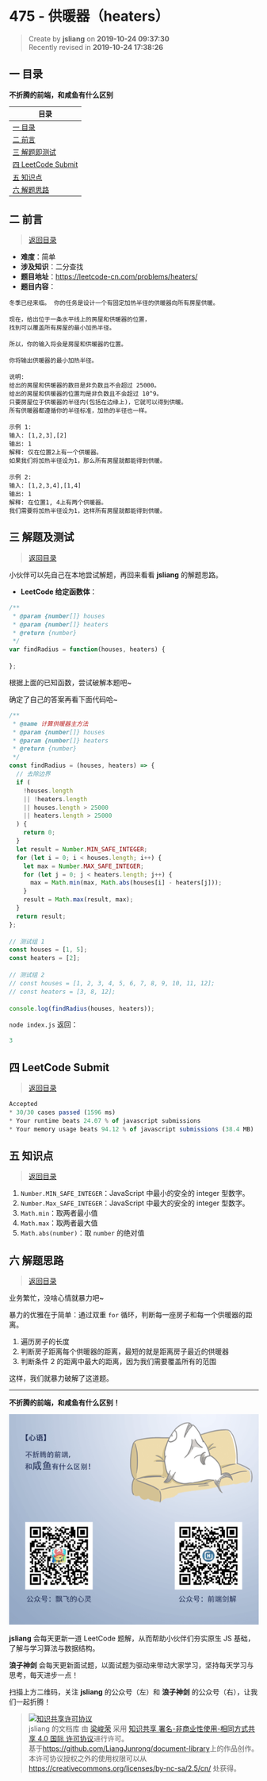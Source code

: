 475 - 供暖器（heaters）
===

> Create by **jsliang** on **2019-10-24 09:37:30**  
> Recently revised in **2019-10-24 17:38:26**

## <a name="chapter-one" id="chapter-one">一 目录</a>

**不折腾的前端，和咸鱼有什么区别**

| 目录 |
| --- | 
| [一 目录](#chapter-one) | 
| <a name="catalog-chapter-two" id="catalog-chapter-two"></a>[二 前言](#chapter-two) |
| <a name="catalog-chapter-three" id="catalog-chapter-three"></a>[三 解题即测试](#chapter-three) |
| <a name="catalog-chapter-four" id="catalog-chapter-four"></a>[四 LeetCode Submit](#chapter-four) |
| <a name="catalog-chapter-five" id="catalog-chapter-five"></a>[五 知识点](#chapter-five) |
| <a name="catalog-chapter-six" id="catalog-chapter-six"></a>[六 解题思路](#chapter-six) |

## <a name="chapter-two" id="chapter-two">二 前言</a>

> [返回目录](#chapter-one)

* **难度**：简单
* **涉及知识**：二分查找
* **题目地址**：https://leetcode-cn.com/problems/heaters/
* **题目内容**：

```
冬季已经来临。 你的任务是设计一个有固定加热半径的供暖器向所有房屋供暖。

现在，给出位于一条水平线上的房屋和供暖器的位置，
找到可以覆盖所有房屋的最小加热半径。

所以，你的输入将会是房屋和供暖器的位置。

你将输出供暖器的最小加热半径。

说明:
给出的房屋和供暖器的数目是非负数且不会超过 25000。
给出的房屋和供暖器的位置均是非负数且不会超过 10^9。
只要房屋位于供暖器的半径内(包括在边缘上)，它就可以得到供暖。
所有供暖器都遵循你的半径标准，加热的半径也一样。

示例 1:
输入: [1,2,3],[2]
输出: 1
解释: 仅在位置2上有一个供暖器。
如果我们将加热半径设为1，那么所有房屋就都能得到供暖。

示例 2:
输入: [1,2,3,4],[1,4]
输出: 1
解释: 在位置1, 4上有两个供暖器。
我们需要将加热半径设为1，这样所有房屋就都能得到供暖。
```

## <a name="chapter-three" id="chapter-three">三 解题及测试</a>

> [返回目录](#chapter-one)

小伙伴可以先自己在本地尝试解题，再回来看看 **jsliang** 的解题思路。

* **LeetCode 给定函数体**：

```js
/**
 * @param {number[]} houses
 * @param {number[]} heaters
 * @return {number}
 */
var findRadius = function(houses, heaters) {
    
};
```

根据上面的已知函数，尝试破解本题吧~

确定了自己的答案再看下面代码哈~

```js
/**
 * @name 计算供暖器主方法
 * @param {number[]} houses
 * @param {number[]} heaters
 * @return {number}
 */
const findRadius = (houses, heaters) => {
  // 去除边界
  if (
    !houses.length
    || !heaters.length
    || houses.length > 25000
    || heaters.length > 25000
  ) {
    return 0;
  }
  let result = Number.MIN_SAFE_INTEGER;
  for (let i = 0; i < houses.length; i++) {
    let max = Number.MAX_SAFE_INTEGER;
    for (let j = 0; j < heaters.length; j++) {
      max = Math.min(max, Math.abs(houses[i] - heaters[j]));
    }
    result = Math.max(result, max);
  }
  return result;
};

// 测试组 1
const houses = [1, 5];
const heaters = [2];

// 测试组 2
// const houses = [1, 2, 3, 4, 5, 6, 7, 8, 9, 10, 11, 12];
// const heaters = [3, 8, 12];

console.log(findRadius(houses, heaters));
```

`node index.js` 返回：

```js
3
```

## <a name="chapter-four" id="chapter-four">四 LeetCode Submit</a>

> [返回目录](#chapter-one)

```js
Accepted
* 30/30 cases passed (1596 ms)
* Your runtime beats 24.07 % of javascript submissions
* Your memory usage beats 94.12 % of javascript submissions (38.4 MB)
```

## <a name="chapter-five" id="chapter-five">五 知识点</a>

> [返回目录](#chapter-one)

1. `Number.MIN_SAFE_INTEGER`：JavaScript 中最小的安全的 integer 型数字。
2. `Number.Max_SAFE_INTEGER`：JavaScript 中最大的安全的 integer 型数字。
3. `Math.min`：取两者最小值
4. `Math.max`：取两者最大值
5. `Math.abs(number)`：取 `number` 的绝对值

## <a name="chapter-six" id="chapter-six">六 解题思路</a>

> [返回目录](#chapter-one)

业务繁忙，没啥心情就暴力吧~

暴力的优雅在于简单：通过双重 `for` 循环，判断每一座房子和每一个供暖器的距离。

1. 遍历房子的长度
2. 判断房子距离每个供暖器的距离，最短的就是距离房子最近的供暖器
3. 判断条件 2 的距离中最大的距离，因为我们需要覆盖所有的范围

这样，我们就暴力破解了这道题。

---

**不折腾的前端，和咸鱼有什么区别！**

![图](../../../public-repertory/img/z-index-small.png)

**jsliang** 会每天更新一道 LeetCode 题解，从而帮助小伙伴们夯实原生 JS 基础，了解与学习算法与数据结构。

**浪子神剑** 会每天更新面试题，以面试题为驱动来带动大家学习，坚持每天学习与思考，每天进步一点！

扫描上方二维码，关注 **jsliang** 的公众号（左）和 **浪子神剑** 的公众号（右），让我们一起折腾！

> <a rel="license" href="http://creativecommons.org/licenses/by-nc-sa/4.0/"><img alt="知识共享许可协议" style="border-width:0" src="https://i.creativecommons.org/l/by-nc-sa/4.0/88x31.png" /></a><br /><span xmlns:dct="http://purl.org/dc/terms/" property="dct:title">jsliang 的文档库</span> 由 <a xmlns:cc="http://creativecommons.org/ns#" href="https://github.com/LiangJunrong/document-library" property="cc:attributionName" rel="cc:attributionURL">梁峻荣</a> 采用 <a rel="license" href="http://creativecommons.org/licenses/by-nc-sa/4.0/">知识共享 署名-非商业性使用-相同方式共享 4.0 国际 许可协议</a>进行许可。<br />基于<a xmlns:dct="http://purl.org/dc/terms/" href="https://github.com/LiangJunrong/document-library" rel="dct:source">https://github.com/LiangJunrong/document-library</a>上的作品创作。<br />本许可协议授权之外的使用权限可以从 <a xmlns:cc="http://creativecommons.org/ns#" href="https://creativecommons.org/licenses/by-nc-sa/2.5/cn/" rel="cc:morePermissions">https://creativecommons.org/licenses/by-nc-sa/2.5/cn/</a> 处获得。